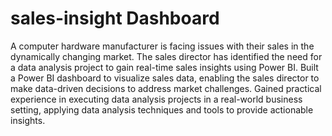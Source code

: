 # sales-insight Dashboard
A computer hardware manufacturer is facing issues with their sales in the dynamically changing market. The sales director has identified the need for a data analysis project to gain real-time sales insights using Power BI.
Built a Power BI dashboard to visualize sales data, enabling the sales director to make data-driven decisions to address market challenges.
Gained practical experience in executing data analysis projects in a real-world business setting, applying data analysis techniques and tools to provide actionable insights.
